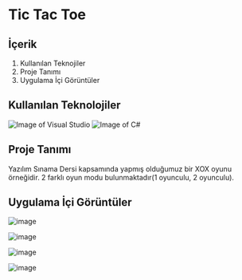# Tic Tac Toe

## İçerik

1. Kullanılan Teknojiler
2. Proje Tanımı
3. Uygulama İçi Görüntüler

## Kullanılan Teknolojiler

![Image of Visual Studio](https://www.usine-logicielle.org/wp-content/uploads/2017/12/Visual-pic.jpg "Visual Studio")
![Image of C#](https://analyse-innovation-solution.fr/applications/my_app/files/images/csharp-language-developpement-microsoft.jpg "C#")

## Proje Tanımı

Yazılım Sınama Dersi kapsamında yapmış olduğumuz bir XOX oyunu örneğidir. 2 farklı oyun modu bulunmaktadır(1 oyunculu, 2 oyunculu).

## Uygulama İçi Görüntüler

![image](https://user-images.githubusercontent.com/37263322/116824150-53d4e180-ab91-11eb-99f8-2cccdd740bb8.png "Oyun Modu Seçim Ekranı")


![image](https://user-images.githubusercontent.com/37263322/116824187-95658c80-ab91-11eb-8346-fca5be8ecc9e.png "1 Oyunculu X Kazandı")

![image](https://user-images.githubusercontent.com/37263322/116824199-a1e9e500-ab91-11eb-9ace-e211d516036e.png "1 Oyunculu O Kazandı")

![image](https://user-images.githubusercontent.com/37263322/116824193-9b5b6d80-ab91-11eb-814b-d4b3dae20a8d.png "2 Oyunculu Berabere")


